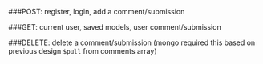 ###POST:
  register,
  login,
  add a comment/submission

###GET:
  current user,
  saved models,
  user comment/submission

###DELETE:
  delete a comment/submission
  (mongo required this based on previous design `$pull` from comments array)
